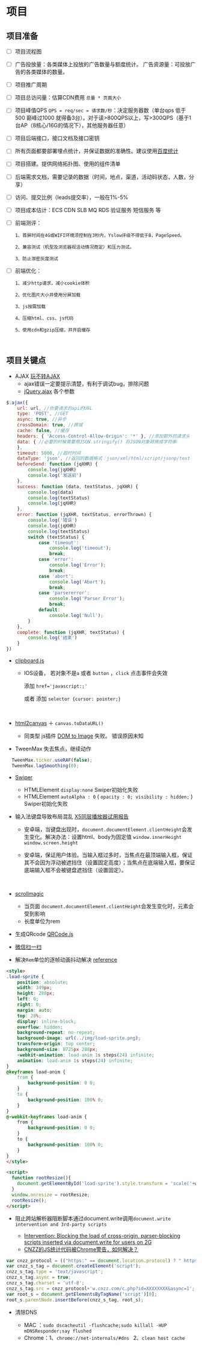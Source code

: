 # 项目

## 项目准备

- [ ] 项目流程图

- [ ] 广告投放量：各类媒体上投放的广告数量与额度统计。
      广告资源量：可投放广告的各类媒体的数量。

- [ ] 项目推广周期

- [ ] 项目总访问量：估算CDN费用 `总量 * 页面大小`

- [ ] 项目峰值QPS `QPS = req/sec = 请求数/秒`：决定服务器数（单台qps 低于500 巅峰过1000 就得备3台）。对于读>800QPS以上，写>300QPS（基于1台AP（8核心/16G的情况下），其他服务器任意）

- [ ] 项目后端接口，接口文档及接口密钥

- [ ] 所有页面都要部署埋点统计，并保证数据的准确性。建议使用[百度统计](https://tongji.baidu.com/) 

- [ ] 项目搭建。提供网络拓扑图、使用的组件清单

- [ ] 后端需求文档，需要记录的数据（时间，地点，渠道，活动码状态，人数，分享）

- [ ] 访问、提交比例（leads提交率），一般在1%-5%

- [ ] 项目成本估计：ECS CDN SLB MQ RDS 验证服务 短信服务 等

- [ ] 前端测评：

      1、首屏时间在4G或WIFI环境须控制在3秒内，Yslow评级不得低于B，PageSpeed。

      2、兼容测试（机型及浏览器视活动情况商定）和压力测试。

      3、防止泄密灰度测试

- [ ] 前端优化：

      1、减少http请求，减小cookie体积

      2、优化图片大小并使用分屏加载

      3、js按需加载

      4、压缩html、css、js代码

      5、使用cdn和gzip压缩，并开启缓存

      ​


## 项目关键点

- AJAX [玩不转AJAX](https://github.com/Sanchez3/MyProject/issues/11)
  - ajax错误一定要提示清楚，有利于调试bug，排除问题
  - [jQuery.ajax](https://www.jquery123.com/jQuery.ajax/) 各个参数

```javascript
$.ajax({
    url: url, //你要请求的api的URL
    type: 'POST', //GET
    async: true, //异步
    crossDomain: true, //跨域
    cache: false, //缓存
    headers: { 'Access-Control-Allow-Origin': '*' }, //添加额外的请求头
    data: { //必要的时候需要用JSON.stringify() 将JSON对象转换成字符串
    },
    timeout: 5000, //超时时间
    dataType: 'json', //返回的数据格式：json/xml/html/script/jsonp/text 
    beforeSend: function (jqXHR) {
        console.log(jqXHR)
        console.log('发送前')
    },
    success: function (data, textStatus, jqXHR) {
        console.log(data)
        console.log(textStatus)
        console.log(jqXHR)
    },
    error: function (jqXHR, textStatus, errorThrown) {
        console.log('错误')
        console.log(jqXHR)
        console.log(textStatus)
        switch (textStatus) {
            case 'timeout':
                console.log('timeout');
                break;
            case 'error':
                console.log('Error');
                break;
            case 'abort':
                console.log('Abort');
                break;
            case 'parsererror':
                console.log('Parser Error');
                break;
            default:
                console.log('Null');
        }
    },
    complete: function (jqXHR, textStatus) {
        console.log('结束')
    }
})
```

- [clipboard.js](https://clipboardjs.com/)

  -  IOS设备，  若对象不是`a` 或者 `button`  ，`click` 点击事件会失效

     添加 `href='javascript:;'` 

     或者 添加 `selector {cursor: pointer;}` 

     ​

- [html2canvas](https://github.com/niklasvh/html2canvas) ＋  `canvas.toDataURL()`

  - 同类型 js插件 [DOM to Image](https://github.com/tsayen/dom-to-image) 失败。 错误原因未知

- TweenMax 失去焦点，继续动作 

```javascript
  TweenMax.ticker.useRAF(false);
  TweenMax.lagSmoothing(0);
```


- [Swiper](http://idangero.us/swiper/) 

  - HTMLElement  `display:none` Swiper初始化失败
  - HTMLElement `autoAlpha : 0` ( `opacity : 0; visibility : hidden;` ) Swiper初始化失败

- 输入法键盘导致布局混乱 [X5同层播放器试用报告](https://x5.tencent.com/tbs/guide/web/x5-video.html)

  - 安卓端，当键盘出现时，`document.documentElement.clientHeight`会发生变化。解决办法：设置html、body为固定值 `window.innerHeight` `window.screen.height`

  - 安卓端，保证用户体验。当输入框过多时，当焦点在最顶端输入框，保证其不会因为浮动被遮挡住（设置固定高度）；当焦点在底端输入框，要保证底端输入框不会被键盘遮挡住（设置固定）。

    ​

- [scrollmagic](http://scrollmagic.io/) 

  - 当页面 `document.documentElement.clientHeight`会发生变化时，元素会受到影响
  - 长度单位为rem

- 生成QRcode [QRCode.js](https://github.com/Sanchez3/qrcodejs)

- [微信扫一扫](https://mp.weixin.qq.com/wiki?t=resource/res_main&id=mp1455871652)

- 解决`Rem`单位的逐帧动画抖动解决  [reference](https://aotu.io/notes/2017/08/14/fix-sprite-anim/)
```html
<style>
.load-sprite {
    position: absolute;
    width: 349px;
    height: 288px;
    left: 0;
    right: 0;
    margin: auto;
    top: 28%;
    display: inline-block;
    overflow: hidden;
    background-repeat: no-repeat;
    background-image: url(../img/load-sprite.png);
    transform-origin: top center;
    background-size: 8725px 288px; 
    -webkit-animation: load-anim 1s steps(24) infinite;
    animation: load-anim 1s steps(24) infinite;
}
@keyframes load-anim {
    from {
        background-position: 0 0;
    }
    to {
        background-position: 100% 0;
    }
}
@-webkit-keyframes load-anim {
    from {
        background-position: 0 0;
    }
    to {
        background-position: 100% 0;
    }
}
</style>

<script>
  function rootResize(){
    document.getElementById('load-sprite').style.transform = 'scale('+wFsize/100+')';
  }
  window.onresize = rootResize;
  rootResize();
</script>
```

- 阻止跨站解析器阻断脚本通过document.write调用`document.write intervention and 3rd-party scripts`

  - [Intervention: Blocking the load of cross-origin, parser-blocking scripts inserted via document.write for users on 2G](https://www.chromestatus.com/feature/5718547946799104)
  - [CNZZ的JS统计代码被Chrome警告，如何解决？](https://www.jianshu.com/p/ec0bfb5fdf2f)
```javascript
var cnzz_protocol = (("https:" == document.location.protocol) ? " https://" : " http://")
var cnzz_s_tag = document.createElement('script');
cnzz_s_tag.type = 'text/javascript';
cnzz_s_tag.async = true;
cnzz_s_tag.charset = 'utf-8';
cnzz_s_tag.src = cnzz_protocol+'w.cnzz.com/c.php?id=XXXXXXXX&async=1';
var root_s = document.getElementsByTagName('script')[0];
root_s.parentNode.insertBefore(cnzz_s_tag, root_s);
```

- 清除DNS

  - MAC ：`sudo dscacheutil -flushcache;sudo killall -HUP mDNSResponder;say flushed`
  - Chrome：1、`chrome://net-internals/#dns `   2、`clean host cache`